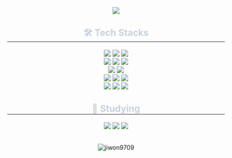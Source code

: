 <div align= "center">
    <img src="https://capsule-render.vercel.app/api?type=rounded&color=gradient&height=120&text=Jiwon's%20Github&animation=&fontColor=ffffff&fontSize=50" />
    </div>
    <div align= "center">
    <h2 style="border-bottom: 1px solid #21262d; color: #c9d1d9;"> 🛠️ Tech Stacks </h2> 
    <div style="margin: 0 auto; text-align: center;" align= "center">
        <img src="https://img.shields.io/badge/Spring-6DB33F?style=for-the-badge&logo=Spring&logoColor=white">
        <img src="https://img.shields.io/badge/React-61DAFB?style=for-the-badge&logo=React&logoColor=white">
          <img src="https://img.shields.io/badge/Python-3776AB?style=for-the-badge&logo=Python&logoColor=white"> <br>
        <img src="https://img.shields.io/badge/Javascript-F7DF1E?style=for-the-badge&logo=Javascript&logoColor=white">
         <img src="https://img.shields.io/badge/CSS3-1572B6?style=for-the-badge&logo=CSS3&logoColor=white">
        <img src="https://img.shields.io/badge/HTML5-E34F26?style=for-the-badge&logo=HTML5&logoColor=white"> <br>
        <img src="https://img.shields.io/badge/Node.js-339933?style=for-the-badge&logo=Node.js&logoColor=white"> 
        <img src="https://img.shields.io/badge/C-A8B9CC?style=for-the-badge&logo=C&logoColor=white">
          <br/>
          <img src="https://img.shields.io/badge/MariaDB-003545?style=for-the-badge&logo=MariaDB&logoColor=white">
        <img src="https://img.shields.io/badge/MySQL-4479A1?style=for-the-badge&logo=MySQL&logoColor=white">
          <img src="https://img.shields.io/badge/MongoDB-47A248?style=for-the-badge&logo=MongoDB&logoColor=white"> <br>
        <img src="https://img.shields.io/badge/Jenkins-D24939?style=for-the-badge&logo=Jenkins&logoColor=white">
          <img src="https://img.shields.io/badge/Figma-F24E1E?style=for-the-badge&logo=Figma&logoColor=white">
          <img src="https://img.shields.io/badge/Docker-2496ED?style=for-the-badge&logo=Docker&logoColor=white">
        <h2 style="border-bottom: 1px solid #21262d; color: #c9d1d9;"> 📖 Studying</h2>
        <img src="https://img.shields.io/badge/Spring-6DB33F?style=for-the-badge&logo=Spring&logoColor=white">
        <img src="https://img.shields.io/badge/PyTorch-EE4C2C?style=for-the-badge&logo=PyTorch&logoColor=white">
          <img src="https://img.shields.io/badge/Tensorflow-FF6F00?style=for-the-badge&logo=Tensorflow&logoColor=white">
          </div>
    </div>
    <br>
  <div align= "center"> <p><img align="center" src="https://github-readme-stats.vercel.app/api/top-langs?username=jiwon9709&show_icons=true&locale=en&layout=compact" alt="jiwon9709" /></p> </div> 
  <!--
  <div align= "center">
    <h2 style="border-bottom: 1px solid #21262d; color: #c9d1d9;"> 🧑‍💻 Contact me </h2>
    <div align= "center"> <a href=jennyou9709@naver.com> 
        <img src="https://img.shields.io/badge/Naver-03C75A?style=for-the-badge&logo=Naver&logoColor=white"> 
        </a>
    <a href=mailto:jennyou97@gmail.com> <img src="https://img.shields.io/badge/Gmail-EA4335?style=for-the-badge&logo=Gmail&logoColor=white&link=mailto:jennyou97@gmail.com"> </a>
    </div>
